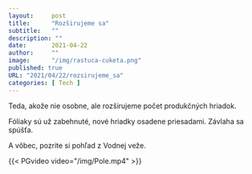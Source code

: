 ```yaml
---
layout:     post
title:      "Rozširujeme sa"
subtitle:   ""
description: ""
date:       2021-04-22
author:     ""
image:      "/img/rastuca-cuketa.png"
published: true
URL: "2021/04/22/rozsirujeme_sa"
categories: [ Tech ]
---
```

Teda, akože nie osobne, ale rozširujeme počet produkčných hriadok.

Fóliaky sú už zabehnuté, nové hriadky osadene priesadami. Závlaha sa spúšťa. 

A vôbec, pozrite si pohľad z Vodnej veže.

{{< PGvideo video="/img/Pole.mp4" >}}

